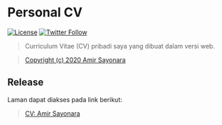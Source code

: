 # Personal CV
[![License](https://img.shields.io/github/license/amirsayonara/amirsayonara.github.io)](LICENSE)
[![Twitter Follow](https://img.shields.io/twitter/follow/amir_sayonara)](https://twitter.com/amir_sayonara)
> Curriculum Vitae (CV) pribadi saya yang dibuat dalam versi web.

> [Copyright (c) 2020 Amir Sayonara](LICENSE)

## Release
Laman dapat diakses pada link berikut:
> [CV: Amir Sayonara](http://amirsayonara.github.io)